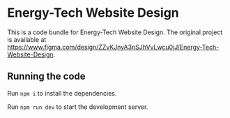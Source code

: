
  # Energy-Tech Website Design

  This is a code bundle for Energy-Tech Website Design. The original project is available at https://www.figma.com/design/ZZvKJnyA3nSJhVvLwcu0jJ/Energy-Tech-Website-Design.

  ## Running the code

  Run `npm i` to install the dependencies.

  Run `npm run dev` to start the development server.
  